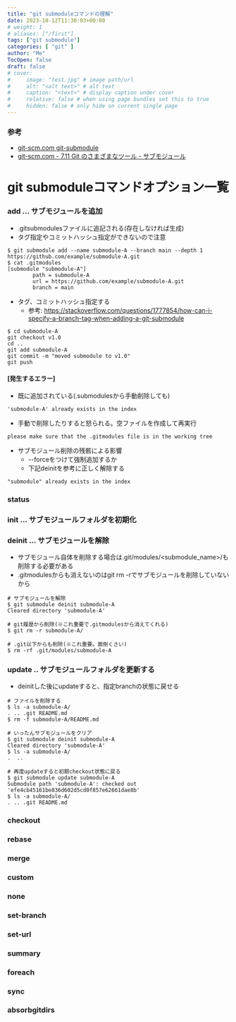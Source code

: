 ```yaml
---
title: "git submoduleコマンドの理解"
date: 2023-10-12T11:30:03+00:00
# weight: 1
# aliases: ["/first"]
tags: ["git submodule"]
categories: [ "git" ]
author: "Me"
TocOpen: false
draft: false
# cover:
#     image: "test.jpg" # image path/url
#     alt: "<alt text>" # alt text
#     caption: "<text>" # display caption under cover
#     relative: false # when using page bundles set this to true
#     hidden: false # only hide on current single page
---
```


### 参考
* [git-scm.com git-submodule](https://git-scm.com/docs/git-submodule)
* [git-scm.com - 7.11 Git のさまざまなツール - サブモジュール](https://git-scm.com/book/ja/v2/Git-%E3%81%AE%E3%81%95%E3%81%BE%E3%81%96%E3%81%BE%E3%81%AA%E3%83%84%E3%83%BC%E3%83%AB-%E3%82%B5%E3%83%96%E3%83%A2%E3%82%B8%E3%83%A5%E3%83%BC%E3%83%AB)

# git submoduleコマンドオプション一覧
### add ... サブモジュールを追加
* .gitsubmodulesファイルに追記される(存在しなければ生成)
* タグ指定やコミットハッシュ指定ができないので注意
```
$ git submodule add --name submodule-A --branch main --depth 1 https://github.com/example/submodule-A.git
$ cat .gitmodules
[submodule "submodule-A"]
        path = submodule-A
        url = https://github.com/example/submodule-A.git
        branch = main
```

* タグ、コミットハッシュ指定する
  * 参考: https://stackoverflow.com/questions/1777854/how-can-i-specify-a-branch-tag-when-adding-a-git-submodule
```
$ cd submodule-A
git checkout v1.0
cd ..
git add submodule-A
git commit -m "moved submodule to v1.0"
git push
```

#### [発生するエラー]
* 既に追加されている(.submodulesから手動削除しても)
```
'submodule-A' already exists in the index
```

* 手動で削除したりすると怒られる。空ファイルを作成して再実行
```
please make sure that the .gitmodules file is in the working tree
```

* サブモジュール削除の残骸による影響
  * --forceをつけて強制追加するか
  * 下記deinitを参考に正しく解除する
```
"submodule" already exists in the index
```

### status
### init ... サブモジュールフォルダを初期化
### deinit ... サブモジュールを解除
* サブモジュール自体を削除する場合は.git/modules/<submodule_name>/も削除する必要がある
* .gitmodulesからも消えないのはgit rm -rでサブモジュールを削除していないから
```
# サブモジュールを解除
$ git submodule deinit submodule-A
Cleared directory 'submodule-A'

# git履歴から削除(※これ重要で.gitmodulesから消えてくれる)
$ git rm -r submodule-A/

# .git以下からも削除(※これ重要。面倒くさい)
$ rm -rf .git/modules/submodule-A
```

### update .. サブモジュールフォルダを更新する
* deinitした後にupdateすると、指定branchの状態に戻せる
```
# ファイルを削除する
$ ls -a submodule-A/
. .. .git README.md
$ rm -f submodule-A/README.md

# いったんサブモジュールをクリア
$ git submodule deinit submodule-A
Cleared directory 'submodule-A'
$ ls -a submodule-A/
.  ..

# 再度updateすると初期checkout状態に戻る
$ git submodule update submodule-A
Submodule path 'submodule-A': checked out 'efe4cb45161be836d602d5cd0f857e62661dae8b'
$ ls -a submodule-A/
. .. .git README.md
```

### checkout
### rebase
### merge
### custom
### none
### set-branch
### set-url
### summary
### foreach
### sync
### absorbgitdirs
